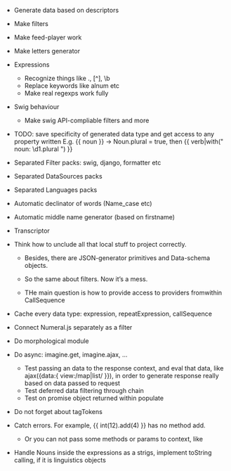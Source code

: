 * Generate data based on descriptors
* Make filters
* Make feed-player work
* Make letters generator

* Expressions
	* Recognize things like ., [^], \b
	* Replace keywords like alnum etc
	* Make real regexps work fully

* Swig behaviour
	* Make swig API-compliable filters and more


* TODO: save specificity of generated data type and get access to any property written
E.g. {{ noun }} → Noun.plural = true, then {{ verb|with(" noun: \d1.plural ") }}

* Separated Filter packs: swig, django, formatter etc
* Separated DataSources packs
* Separated Languages packs

* Automatic declinator of words (Name_case etc)

* Automatic middle name generator (based on firstname)
* Transcriptor

* Think how to unclude all that local stuff to project correctly.
	* Besides, there are JSON-generator primitives and Data-schema objects.
	* So the same about filters. Now it’s a mess.

	* THe main question is how to provide access to providers fromwithin CallSequence

* Cache every data type: expression, repeatExpression, callSequence

* Connect Numeral.js separately as a filter

* Do morphological module

* Do async: imagine.get, imagine.ajax, ...
	* Test passing an data to the response context, and eval that data, like ajax({data:{ view:/map|list/ }}), in order to generate response really based on data passed to request
	* Test deferred data filtering through chain
	* Test on promise object returned within populate
	

* Do not forget about tagTokens

* Catch errors. For example, {{ int(12).add(4) }} has no method add.
	* Or you can not pass some methods or params to context, like 


* Handle Nouns inside the expressions as a strigs, implement toString calling, if it is linguistics objects